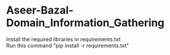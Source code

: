 # Aseer-Bazal-Domain_Information_Gathering
Install the required libraries in requirements.txt <br>
Run this command "pip install -r requirements.txt"
